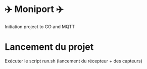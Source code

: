 # :airplane: Moniport :airplane:

Initiation project to GO and MQTT

# Lancement du projet

Exécuter le script run.sh (lancement du récepteur + des capteurs)

